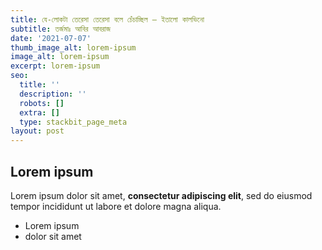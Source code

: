 ```yaml
---
title: যে-লোকটা তেরেসা তেরেসা বলে চেঁচাচ্ছিল — ইতালো কালভিনো
subtitle: তর্জমাঃ আবির আবরাজ
date: '2021-07-07'
thumb_image_alt: lorem-ipsum
image_alt: lorem-ipsum
excerpt: lorem-ipsum
seo:
  title: ''
  description: ''
  robots: []
  extra: []
  type: stackbit_page_meta
layout: post
---
```

## Lorem ipsum

Lorem ipsum dolor sit amet, **consectetur adipiscing elit**, sed do eiusmod tempor incididunt ut labore et dolore magna aliqua.

- Lorem ipsum
- dolor sit amet